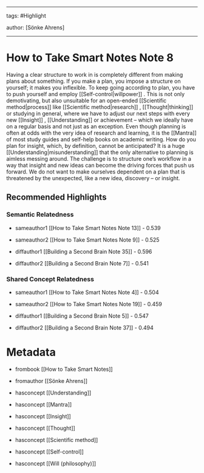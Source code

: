 




---

tags: #Highlight

author: [Sönke Ahrens]

---
# How to Take Smart Notes Note 8




Having a clear structure to work in is completely different from making plans about something. If you make a plan, you impose a structure on yourself; it makes you inflexible. To keep going according to plan, you have to push yourself and employ  [[Self-control|willpower]] . This is not only demotivating, but also unsuitable for an open-ended  [[Scientific method|process]]  like  [[Scientific method|research]] ,  [[Thought|thinking]]  or studying in general, where we have to adjust our next steps with every new  [[Insight]] ,  [[Understanding]]  or achievement – which we ideally have on a regular basis and not just as an exception. Even though planning is often at odds with the very idea of research and learning, it is the  [[Mantra]]  of most study guides and self-help books on academic writing. How do you plan for insight, which, by definition, cannot be anticipated? It is a huge  [[Understanding|misunderstanding]]  that the only alternative to planning is aimless messing around. The challenge is to structure one’s workflow in a way that insight and new ideas can become the driving forces that push us forward. We do not want to make ourselves dependent on a plan that is threatened by the unexpected, like a new idea, discovery – or insight.


## Recommended Highlights

### Semantic Relatedness


- sameauthor1 [[How to Take Smart Notes Note 13]] - 0.539

- sameauthor2 [[How to Take Smart Notes Note 9]] - 0.525

- diffauthor1 [[Building a Second Brain Note 35]] - 0.596

- diffauthor2 [[Building a Second Brain Note 7]] - 0.541
### Shared Concept Relatedness


- sameauthor1 [[How to Take Smart Notes Note 4]] - 0.504

- sameauthor2 [[How to Take Smart Notes Note 19]] - 0.459

- diffauthor1 [[Building a Second Brain Note 5]] - 0.547

- diffauthor2 [[Building a Second Brain Note 37]] - 0.494
# Metadata


- frombook [[How to Take Smart Notes]]

- fromauthor [[Sönke Ahrens]]

- hasconcept [[Understanding]]

- hasconcept [[Mantra]]

- hasconcept [[Insight]]

- hasconcept [[Thought]]

- hasconcept [[Scientific method]]

- hasconcept [[Self-control]]

- hasconcept [[Will (philosophy)]]